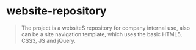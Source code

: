 # website-repository
> The project is a websiteS repository for company internal use, also can be a site navigation template, which uses the basic HTML5, CSS3, JS and jQuery.
